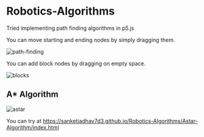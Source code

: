 
# Robotics-Algorithms

Tried implementing path finding algorithms in p5.js

You can move starting and ending nodes by simply dragging them.

![path-finding](https://user-images.githubusercontent.com/93857526/209838433-3eecc809-2086-4c46-8d43-62ace35b4efc.gif)

You can add block nodes by dragging on empty space.

![blocks](https://user-images.githubusercontent.com/93857526/209906185-a684513e-2cdb-4adc-8d16-1d3bb784e866.gif)

## A* Algorithm

![astar](https://user-images.githubusercontent.com/93857526/209842716-30c72b3f-5d61-4066-9f3b-4218f2d4d128.gif)

You can try at https://sanketjadhav7d3.github.io/Robotics-Algorithms/Astar-Algorithm/index.html

